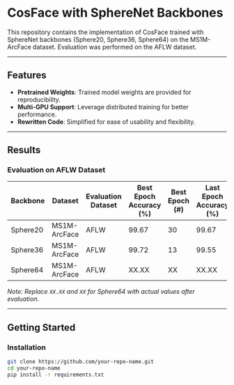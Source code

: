 # CosFace with SphereNet Backbones

This repository contains the implementation of CosFace trained with SphereNet backbones (Sphere20, Sphere36, Sphere64) on the MS1M-ArcFace dataset. Evaluation was performed on the AFLW dataset.

---

## Features

- **Pretrained Weights**: Trained model weights are provided for reproducibility.
- **Multi-GPU Support**: Leverage distributed training for better performance.
- **Rewritten Code**: Simplified for ease of usability and flexibility.

---

## Results

### Evaluation on AFLW Dataset

| Backbone | Dataset      | Evaluation Dataset | Best Epoch Accuracy (%) | Best Epoch (#) | Last Epoch Accuracy (%) | Last Epoch (#) | Model Link    |
| -------- | ------------ | ------------------ | ----------------------- | -------------- | ----------------------- | -------------- | ------------- |
| Sphere20 | MS1M-ArcFace | AFLW               | 99.67                   | 30             | 99.67                   | 30             | [Download](#) |
| Sphere36 | MS1M-ArcFace | AFLW               | 99.72                   | 13             | 99.55                   | 23             | [Download](#) |
| Sphere64 | MS1M-ArcFace | AFLW               | XX.XX                   | XX             | XX.XX                   | XX             | [Download](#) |

_Note: Replace `XX.XX` and `XX` for Sphere64 with actual values after evaluation._

---

## Getting Started

### Installation

```bash
git clone https://github.com/your-repo-name.git
cd your-repo-name
pip install -r requirements.txt
```
